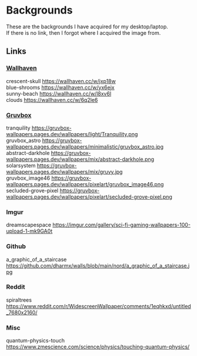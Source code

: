 # Backgrounds

These are the backgrounds I have acquired for my desktop/laptop.  
If there is no link, then I forgot where I acquired the image from.  

## Links

### [Wallhaven](https://wallhaven.cc)
  
crescent-skull https://wallhaven.cc/w/jxp18w  
blue-shrooms https://wallhaven.cc/w/yx6ejx  
sunny-beach https://wallhaven.cc/w/l8xv6l  
clouds https://wallhaven.cc/w/6q2le6

### [Gruvbox](https://gruvbox-wallpapers.pages.dev)
  
tranquility https://gruvbox-wallpapers.pages.dev/wallpapers/light/Tranquility.png  
gruvbox_astro https://gruvbox-wallpapers.pages.dev/wallpapers/minimalistic/gruvbox_astro.jpg  
abstract-darkhole https://gruvbox-wallpapers.pages.dev/wallpapers/mix/abstract-darkhole.png  
solarsystem https://gruvbox-wallpapers.pages.dev/wallpapers/mix/gruvy.jpg  
gruvbox_image46 https://gruvbox-wallpapers.pages.dev/wallpapers/pixelart/gruvbox_image46.png  
secluded-grove-pixel https://gruvbox-wallpapers.pages.dev/wallpapers/pixelart/secluded-grove-pixel.png  

### Imgur
  
dreamscapespace https://imgur.com/gallery/sci-fi-gaming-wallpapers-100-upload-1-mk9GA0t  
  
### Github
  
a_graphic_of_a_staircase https://github.com/dharmx/walls/blob/main/nord/a_graphic_of_a_staircase.jpg  

### Reddit
  
spiraltrees https://www.reddit.com/r/WidescreenWallpaper/comments/1eqhkxd/untitled_7680x2160/
  
### Misc
  
quantum-physics-touch https://www.zmescience.com/science/physics/touching-quantum-physics/  
